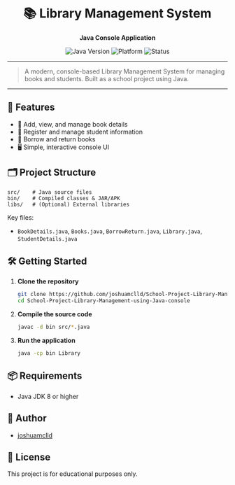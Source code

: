 
<div align="center">
  <h1>📚 Library Management System</h1>
  <p><b>Java Console Application</b></p>
  <p>
    <img src="https://img.shields.io/badge/Java-8%2B-blue.svg" alt="Java Version">
    <img src="https://img.shields.io/badge/Platform-Console-lightgrey.svg" alt="Platform">
    <img src="https://img.shields.io/badge/Status-School%20Project-success.svg" alt="Status">
  </p>
</div>

---

> A modern, console-based Library Management System for managing books and students. Built as a school project using Java.

---

## 🚀 Features

- 📖 Add, view, and manage book details
- 👤 Register and manage student information
- 🔄 Borrow and return books
- 🖥️ Simple, interactive console UI

## 🗂️ Project Structure

```
src/    # Java source files
bin/    # Compiled classes & JAR/APK
libs/   # (Optional) External libraries
```

Key files:
- `BookDetails.java`, `Books.java`, `BorrowReturn.java`, `Library.java`, `StudentDetails.java`

## 🛠️ Getting Started

1. **Clone the repository**
   ```bash
   git clone https://github.com/joshuamclld/School-Project-Library-Management-using-Java-console.git
   cd School-Project-Library-Management-using-Java-console
   ```
2. **Compile the source code**
   ```bash
   javac -d bin src/*.java
   ```
3. **Run the application**
   ```bash
   java -cp bin Library
   ```

## 📦 Requirements

- Java JDK 8 or higher

## 👤 Author

- [joshuamclld](https://github.com/joshuamclld)

## 📄 License

This project is for educational purposes only.
